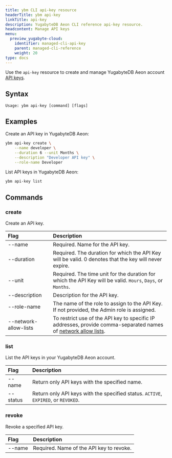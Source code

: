 ```yaml
---
title: ybm CLI api-key resource
headerTitle: ybm api-key
linkTitle: api-key
description: YugabyteDB Aeon CLI reference api-key resource.
headcontent: Manage API keys
menu:
  preview_yugabyte-cloud:
    identifier: managed-cli-api-key
    parent: managed-cli-reference
    weight: 20
type: docs
---
```


Use the `api-key` resource to create and manage YugabyteDB Aeon account [API keys](../../../managed-apikeys/).

## Syntax

```text
Usage: ybm api-key [command] [flags]
```

## Examples

Create an API key in YugabyteDB Aeon:

```sh
ybm api-key create \
    --name developer \
    --duration 6 --unit Months \
    --description "Developer API key" \
    --role-name Developer
```

List API keys in YugabyteDB Aeon:

```sh
ybm api-key list
```

## Commands

### create

Create an API key.

| <div style="width:100px">Flag</div> | Description |
| :--- | :--- |
| --name | Required. Name for the API key. |
| --duration | Required. The duration for which the API Key will be valid. 0 denotes that the key will never expire. |
| --unit | Required. The time unit for the duration for which the API Key will be valid. `Hours`, `Days`, or `Months`. |
| --description | Description for the API key. |
| --role-name | The name of the role to assign to the API Key. If not provided, the Admin role is assigned. |
| --network-allow-lists | To restrict use of the API key to specific IP addresses, provide comma-separated names of [network allow lists](../managed-cli-network-allow-list). |

### list

List the API keys in your YugabyteDB Aeon account.

| Flag | Description |
| :--- | :--- |
| --name | Return only API keys with the specified name. |
| --status | Return only API keys with the specified status. `ACTIVE`, `EXPIRED`, or `REVOKED`. |

### revoke

Revoke a specified API key.

| Flag | Description |
| :--- | :--- |
| --name | Required. Name of the API key to revoke. |
